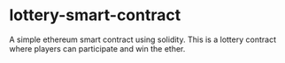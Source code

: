 # lottery-smart-contract

A simple ethereum smart contract using solidity. This is a lottery contract where players can participate and win the ether.
